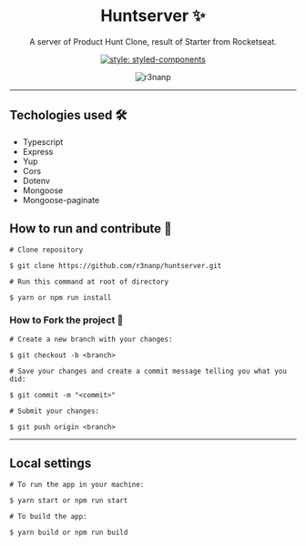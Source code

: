 <div align="center">

# Huntserver ✨

</div>

<p align="center">
  A server of Product Hunt Clone, result of Starter from Rocketseat.
</p>

<div align="center">

  [![style: styled-components](https://img.shields.io/badge/style-%F0%9F%92%85%20styled--components-orange.svg?colorB=daa357&colorA=db748e)](https://github.com/styled-components/styled-components)

  ![r3nanp](https://img.shields.io/badge/r3nanp-huntserver-blue?style=flat-square)

</div>

---

## Techologies used 🛠
- Typescript
- Express
- Yup
- Cors
- Dotenv
- Mongoose
- Mongoose-paginate

## How to run and contribute 🤔

```
# Clone repository

$ git clone https://github.com/r3nanp/huntserver.git
```

```
# Run this command at root of directory

$ yarn or npm run install
```

### How to Fork the project 💪

```
# Create a new branch with your changes:

$ git checkout -b <branch>
```

```
# Save your changes and create a commit message telling you what you did:

$ git commit -m "<commit>"
```

```
# Submit your changes:

$ git push origin <branch>
```
---

## Local settings

```
# To run the app in your machine:

$ yarn start or npm run start
```

```
# To build the app:

$ yarn build or npm run build
```
